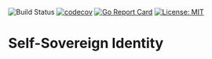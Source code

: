 ![Build Status](https://github.com/tetreaulttech/ssi/workflows/Go/badge.svg)
[![codecov](https://codecov.io/gh/tetreaulttech/ssi/branch/main/graph/badge.svg)](https://codecov.io/gh/tetreaulttech/ssi)
[![Go Report Card](https://goreportcard.com/badge/github.com/tetreaulttech/ssi)](https://goreportcard.com/report/github.com/tetreaulttech/ssi)
[![License: MIT](https://img.shields.io/badge/License-MIT-yellow.svg)](https://opensource.org/licenses/MIT)

# Self-Sovereign Identity

